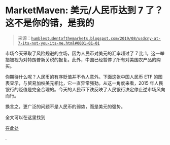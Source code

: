<!--yml

category: 未分类

date: 2024-05-18 02:27:20

-->

# MarketMaven: 美元/人民币达到 7 了？这不是你的错，是我的

> 来源：[`humblestudentofthemarkets.blogspot.com/2019/08/usdcny-at-7-its-not-you-its-me.html#0001-01-01`](https://humblestudentofthemarkets.blogspot.com/2019/08/usdcny-at-7-its-not-you-its-me.html#0001-01-01)

市场今天采取了风险规避的立场，因为人民币对美元的汇率超过了 7 比 1。这一举措被视为对特朗普新关税的报复。此外，中国已经暂停了所有对美国农产品的购买。

你期待什么呢？人民币的有序贬值并不令人意外。下面这张中国人民币 ETF 的图表显示，与贸易加权美元相比，它一直异常强劲。从这一角度来看，2015 年人民银行的贬值是完全合理的。今天的人民币下跌反映了人民银行决定停止逆市场风向而行。

换言之，更广泛的问题不是人民币的弱势，而是美元的强势。

全文可以在这里找到

[在此处](https://humblestudentofthemarkets.com/2019/08/05/usdcny-at-7-its-not-you-its-me/)

.
